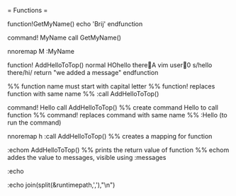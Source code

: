 = Functions =

function!GetMyName()
  echo 'Brij'
endfunction

command! MyName call GetMyName()

nnoremap M :MyName<CR>


function! AddHelloToTop()
  normal HOhello thereA vim user0
  s/hello there/hi/
  return "we added a message"
endfunction

%% function name must start with capital letter
%% function! replaces function with same name
%% :call AddHelloToTop()


command! Hello call AddHelloToTop()
%% create command Hello to call function
%% command! replaces command with same name
%% :Hello (to run the command)

nnoremap <leader>h :call AddHelloToTop()<cr>
%% creates a mapping for function

:echom AddHelloToTop()
%% prints the return value of function
%% echom addes the value to messages, visible using :messages

:echo


:echo join(split(&runtimepath,','),"\n")
